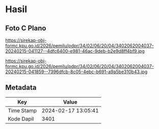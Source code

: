# Hasil

## Foto C Plano

https://sirekap-obj-formc.kpu.go.id/2026/pemilu/pdpr/34/02/06/20/04/3402062004037-20240215-041127--4dfc6400-e981-46ac-9deb-b2e9d8ff4bf9.jpg

https://sirekap-obj-formc.kpu.go.id/2026/pemilu/pdpr/34/02/06/20/04/3402062004037-20240215-041859--7396dfcb-8c05-4ebc-b691-a9a5be310b43.jpg


## Metadata

| Key        | Value               |
| ---------- | ------------------- |
| Time Stamp | 2024-02-17 13:05:41 |
| Kode Dapil | 3401                |



